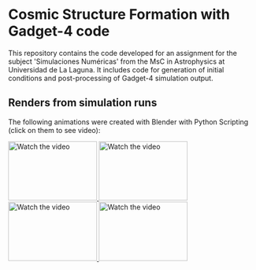 # Cosmic Structure Formation with Gadget-4 code

This repository contains the code developed for an assignment for the subject 'Simulaciones Numéricas' from the MsC in Astrophysics at Universidad de La Laguna. It includes code for generation of initial conditions and post-processing of Gadget-4 simulation output.

## Renders from simulation runs

The following animations were created with Blender with Python Scripting (click on them to see video):
<!-- [![Watch the video](http://img.youtube.com/vi/-zpFEkMD9Mg/0.jpg)](https://www.youtube.com/watch?v=-zpFEkMD9Mg "Click to Watch!") -->


<a href="https://www.youtube.com/watch?v=UCR47K5t5VM" title="Galaxy Merger">
  <img src="http://img.youtube.com/vi/UCR47K5t5VM/0.jpg" alt="Watch the video" width="180" height="120"/>
</a>

<a href="https://www.youtube.com/watch?v=mHMzycROyaA" title="Uniform DM SPhere Collapse">
  <img src="http://img.youtube.com/vi/mHMzycROyaA/0.jpg" alt="Watch the video" width="180" height="120"/>
</a>

 <!--new line -->


<a href="https://www.youtube.com/watch?v=Ufeo-skLUqQ" title="Galaxy Cluster">
  <img src="http://img.youtube.com/vi/Ufeo-skLUqQ/0.jpg" alt="Watch the video" width="180" height="120"/>
</a>

<a href="https://www.youtube.com/watch?v=-zpFEkMD9Mg" title="Cosmological Cube">
  <img src="http://img.youtube.com/vi/-zpFEkMD9Mg/0.jpg" alt="Watch the video" width="180" height="120"/>
</a>

<!-- ## Structure

- `main.py`: Class with methods to generate the spectrogram.
- `plot_utils.py`: Utility functions for plotting.
- `utils.py`: Miscellaneous utility functions.
- `example.ipynb`: Notebook with various examples for image and video generation. 
- `example_dimensions_finetune.ipynb`: Specific example for those who want to save the image with a specific ratio and pixel dimensions (e.g., for printing).
- `data/`: Some data for musical scales.
- `songs/`: Example songs. -->
